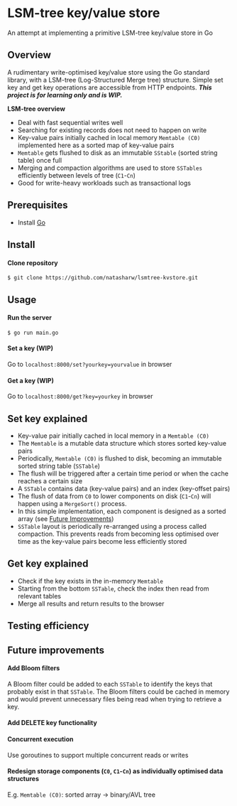 # LSM-tree key/value store

An attempt at implementing a primitive LSM-tree key/value store in Go

## Overview

A rudimentary write-optimised key/value store using the Go standard library, with a LSM-tree (Log-Structured Merge tree) structure. Simple set key and get key operations are accessible from HTTP endpoints. <b><i>This project is for learning only and is WIP. </i></b>

<b> LSM-tree overview </b>  
* Deal with fast sequential writes well
* Searching for existing records does not need to happen on write
* Key-value pairs initially cached in local memory `Memtable (C0)` implemented here as a sorted map of key-value pairs
* `Memtable` gets flushed to disk as an immutable `SStable` (sorted string table) once full 
* Merging and compaction algorithms are used to store `SSTables` efficiently between levels of tree (`C1`-`Cn`)
* Good for write-heavy workloads such as transactional logs



## Prerequisites
- Install [Go](https://golang.org/doc/install)

## Install
#### Clone repository
`$ git clone https://github.com/natasharw/lsmtree-kvstore.git`

## Usage
#### Run the server
`$ go run main.go`
#### Set a key (WIP)
Go to `localhost:8000/set?yourkey=yourvalue` in browser
#### Get a key (WIP)
Go to `localhost:8000/get?key=yourkey` in browser


## Set key explained
* Key-value pair initially cached in local memory in a `Memtable (C0)`
* The `Memtable` is a mutable data structure which stores sorted key-value pairs
* Periodically, `Memtable (C0)` is flushed to disk, becoming an immutable sorted string table (`SSTable`)
* The flush will be triggered after a certain time period or when the cache reaches a certain size
* A `SSTable` contains data (key-value pairs) and an index (key-offset pairs)
* The flush of data from `C0` to lower components on disk (`C1`-`Cn`) will happen using a `MergeSort()` process.
* In this simple implementation, each component is designed as a sorted array (see [Future Improvements](#future-improvements))
* `SSTable` layout is periodically re-arranged using a process called compaction. This prevents reads from becoming less optimised over time as the key-value pairs become less efficiently stored

## Get key explained
* Check if the key exists in the in-memory `Memtable`
* Starting from the bottom `SSTable`, check the index then read from relevant tables
* Merge all results and return results to the browser

## Testing efficiency

## Future improvements
#### Add Bloom filters  
A Bloom filter could be added to each `SSTable` to identify the keys that probably exist in that `SSTable`. The Bloom filters could be cached in memory and would prevent unnecessary files being read when trying to retrieve a key.
#### Add DELETE key functionality
#### Concurrent execution  
Use goroutines to support multiple concurrent reads or writes
#### Redesign storage components (`C0`, `C1`-`Cn`) as individually optimised data structures
E.g. `Memtable (C0)`: sorted array -> binary/AVL tree
